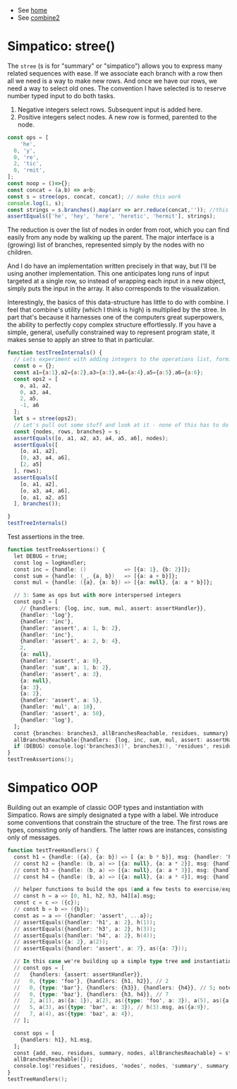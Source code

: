 <!DOCTYPE html>
<head>
  <title>Simpatico: stree()</title>
  <link rel="stylesheet" href="/style.css">
  <link id="favicon" rel="icon" type="image/svg+xml" href="data:image/svg+xml,
    <svg xmlns='http://www.w3.org/2000/svg' viewBox='0 0 1 1'>
      <rect width='1' height='1' fill='DodgerBlue' />
    </svg>"
  />
  <link rel="stylesheet" href="/kata/highlight.github-dark.css">
  <script type="module">
  import hljs from '/kata/highlight.min.js';
  import javascript from '/kata/highlight.javascript.min.js';
    hljs.registerLanguage('javascript', javascript);
    document.addEventListener('DOMContentLoaded', e => {
      document.querySelectorAll('pre code').forEach((elt) => {
        hljs.highlightElement(elt);
      });
    });
  </script>
</head>

  - See [home](/index.html)
  - See [combine2](./combine2.md)

# Simpatico: stree()
The `stree` (s is for "summary" or "simpatico") allows you to express
many related sequences with ease.
If we associate each branch with a row then all we need is a way to make new rows.
And once we have our rows, we need a way to select old ones.
The convention I have selected is to reserve number typed input to do both tasks.

  1. Negative integers select rows. Subsequent input is added here.
  1. Positive integers select nodes. A new row is formed, parented to the node.

```js
const ops = [
    'he',
  0, 'y',
  0, 're',
  2, 'tic',
  0, 'rmit',
];
const noop = ()=>{};
const concat = (a,b) => a+b;
const s = stree(ops, concat, concat); // make this work
console.log(1, s);
const strings = s.branches().map(arr => arr.reduce(concat,'')); //this already works
assertEquals(['he', 'hey', 'here', 'heretic', 'hermit'], strings);
```

The reduction is over the list of nodes in order from root, which you can find easily from any node by walking up the parent.
The major interface is a (growing) list of branches, represented simply by the nodes with no children.

And I do have an implementation written precisely in that way, but I'll be using another implementation.
This one anticipates long runs of input targeted at a single row, so instead of wrapping each input in a new object, simply puts the input in the array.
It also corresponds to the visualization.

Interestingly, the basics of this data-structure has little to do with combine.
I feel that combine's utility (which I think is high) is multiplied by the stree.
In part that's because it harnesses one of the computers great superpowers, the ability to perfectly copy complex structure effortlessly.
If you have a simple, general, usefully constrained way to represent program state, it makes sense to apply an stree to that in particular.

```js
function testTreeInternals() {
  // Lets experiment with adding integers to the operations list, forming a trie
  const o = {};
  const a1={a:1},a2={a:2},a3={a:3},a4={a:4},a5={a:5},a6={a:6};
  const ops2 = [
    o, a1, a2,
    0, a3, a4,
    2, a5,
    -1, a6
  ];
  let s = stree(ops2);
  // Let's pull out some stuff and look at it - none of this has to do with combine()
  const {nodes, rows, branches} = s;
  assertEquals([o, a1, a2, a3, a4, a5, a6], nodes);
  assertEquals([
    [o, a1, a2],
    [0, a3, a4, a6],
    [2, a5]
  ], rows);
  assertEquals([
    [o, a1, a2],
    [o, a3, a4, a6],
    [o, a1, a2, a5]
  ], branches());

}
testTreeInternals()
```
Test assertions in the tree.
```ada
function testTreeAssertions() {
  let DEBUG = true;
  const log = logHandler;
  const inc = {handle: ()            => [{a: 1}, {b: 2}]};
  const sum = {handle: (_, {a, b})   => [{a: a + b}]};
  const mul = {handle: ({a}, {a: b}) => [{a: null}, {a: a * b}]};

  // 3: Same as ops but with more interspersed integers
  const ops3 = [
    // {handlers: {log, inc, sum, mul, assert: assertHandler}},
    {handler: 'log'},
    {handler: 'inc'},
    {handler: 'assert', a: 1, b: 2},
    {handler: 'inc'},
    {handler: 'assert', a: 2, b: 4},
    2,
    {a: null},
    {handler: 'assert', a: 0},
    {handler: 'sum', a: 1, b: 2},
    {handler: 'assert', a: 3},
    {a: null},
    {a: 3},
    {a: 2},
    {handler: 'assert', a: 5},
    {handler: 'mul', a: 10},
    {handler: 'assert', a: 50},
    {handler: 'log'},
  ];
  const {branches: branches3, allBranchesReachable, residues, summary} = stree(ops3);
  allBranchesReachable({handlers: {log, inc, sum, mul, assert: assertHandler}});
  if (DEBUG) console.log('branches3()', branches3(), 'residues', residues, 'summary', summary);
}
testTreeAssertions();
```

# Simpatico OOP
Building out an example of classic OOP types and instantiation with Simpatico.
Rows are simply designated a type with a label.
We introduce some conventions that constrain the structure of the tree.
The first rows are types, consisting only of handlers.
The latter rows are instances, consisting only of messages.

```ada
function testTreeHandlers() {
  const h1 = {handle: ({a}, {a: b}) => [ {a: b * b}], msg: {handler: 'h1', a: 2}};
  // const h2 = {handle: (b, a) => [{a: null}, {a: a * 2}], msg: {handler: 'h2', a: 2}};
  // const h3 = {handle: (b, a) => [{a: null}, {a: a * 3}], msg: {handler: 'h3', a: 2}};
  // const h4 = {handle: (b, a) => [{a: null}, {a: a * 4}], msg: {handler: 'h4', a: 2}};

  // helper functions to build the ops (and a few tests to exercise/explain the intended use as authoring tools
  // const h = a => [0, h1, h2, h3, h4][a].msg;
  const c = c => ({c});
  // const b = b => ({b});
  const as = a => ({handler: 'assert', ...a});
  // assertEquals({handler: 'h1', a: 2}, h(1));
  // assertEquals({handler: 'h3', a: 2}, h(3));
  // assertEquals({handler: 'h4', a: 2}, h(4));
  // assertEquals({a: 2}, a(2));
  // assertEquals({handler: 'assert', a: 7}, as({a: 7}));

  // In this case we're building up a simple type tree and instantiating some of the types (and asserting things)
  // const ops = [
  //   {handlers: {assert: assertHandler}},
  //   0, {type: 'foo'}, {handlers: {h1, h2}}, // 2
  //   0, {type: 'bar'}, {handlers: {h3}}, {handlers: {h4}}, // 5; note the split handlers
  //   0, {type: 'baz'}, {handlers: {h3, h4}}, // 7
  //   2, a(1), as({a: 1}), a(2), as({type: 'foo', a: 3}), a(5), as({a: 8}),
  //   5, a(3), as({type: 'bar', a: 3}), // h(3).msg, as({a:9}),
  //   7, a(4), as({type: 'baz', a: 4}),
  // ];

  const ops = [
    {handlers: h1}, h1.msg,
  ];
  const {add, neu, residues, summary, nodes, allBranchesReachable} = stree(ops);
  allBranchesReachable({});
  console.log('residues', residues, 'nodes', nodes, 'summary', summary);
}
testTreeHandlers();
```
